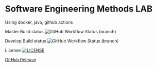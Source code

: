 # Software Engineering Methods LAB

Using docker, java, github actions

Master Build status ![GitHub Workflow Status (branch)](https://img.shields.io/github/actions/workflow/status/Blade-iii/sem/.github/workflows/main.yml?branch=master)

Develop Build status ![GitHub Workflow Status (branch)](https://img.shields.io/github/actions/workflow/status/Blade-iii/sem/.github/workflows/main.yml?branch=develop)

License [![LICENSE](https://img.shields.io/github/license/Blade-iii/sem.svg?style=flat-square)](https://github.com/Blade-iii/sem/blob/master/LICENSE)

[GitHub Release](https://img.shields.io/github/v/release/blade-iii/sem?include_prereleases&sort=date)




